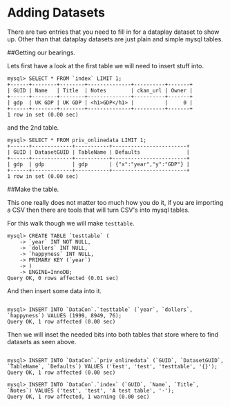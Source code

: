 Adding Datasets
===

There are two entries that you need to fill in for a dataplay dataset to show up. Other than that dataplay datasets are just
plain and simple mysql tables.

##Getting our bearings.

Lets first have a look at the first table we will need to insert stuff into.

```
mysql> SELECT * FROM `index` LIMIT 1;
+------+--------+--------+--------------+----------+-------+
| GUID | Name   | Title  | Notes        | ckan_url | Owner |
+------+--------+--------+--------------+----------+-------+
| gdp  | UK GDP | UK GDP | <h1>GDP</h1> |          |     0 |
+------+--------+--------+--------------+----------+-------+
1 row in set (0.00 sec)
```

and the 2nd table.

```
mysql> SELECT * FROM priv_onlinedata LIMIT 1;
+------+-------------+-----------+------------------------+
| GUID | DatasetGUID | TableName | Defaults               |
+------+-------------+-----------+------------------------+
| gdp  | gdp         | gdp       | {"x":"year","y":"GDP"} |
+------+-------------+-----------+------------------------+
1 row in set (0.00 sec)
```

##Make the table.

This one really does not matter too much how you do it, if you are importing a CSV then there are tools that will turn CSV's into mysql tables.

For this walk though we will make `testtable`.

```
mysql> CREATE TABLE `testtable` (
    -> `year` INT NOT NULL,
    -> `dollers` INT NULL,
    -> `happyness` INT NULL,
    -> PRIMARY KEY (`year`)
    -> )
    -> ENGINE=InnoDB;
Query OK, 0 rows affected (0.01 sec)
```

And then insert some data into it.

```

mysql> INSERT INTO `DataCon`.`testtable` (`year`, `dollers`, `happyness`) VALUES (1999, 8949, 76);
Query OK, 1 row affected (0.00 sec)

```

Then we will inset the needed bits into both tables that store where to find datasets as seen above.

```

mysql> INSERT INTO `DataCon`.`priv_onlinedata` (`GUID`, `DatasetGUID`, `TableName`, `Defaults`) VALUES ('test', 'test', 'testtable', '{}');
Query OK, 1 row affected (0.00 sec)

mysql> INSERT INTO `DataCon`.`index` (`GUID`, `Name`, `Title`, `Notes`) VALUES ('test', 'test', 'A test table', '-');
Query OK, 1 row affected, 1 warning (0.00 sec)

```

